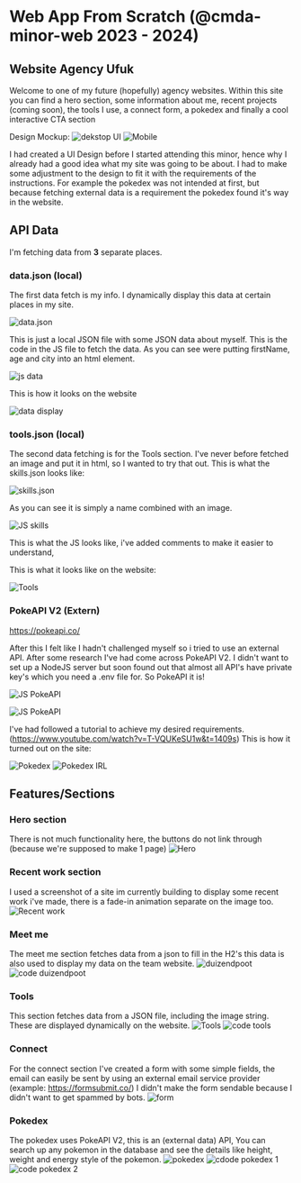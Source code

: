 # Web App From Scratch (@cmda-minor-web 2023 - 2024)

## Website Agency Ufuk

Welcome to one of my future (hopefully) agency websites. Within this site you can find a hero section, some information about me, recent projects (coming soon), the tools I use, a connect form, a pokedex and finally a cool interactive CTA section

Design Mockup:
![dekstop UI](https://github.com/h1bba/web-app-from-scratch-2324/assets/60386159/46adf734-61e5-48e7-9916-31723cbe1e28)
![Mobile](https://github.com/h1bba/web-app-from-scratch-2324/assets/60386159/10af4553-069b-4a2e-b4b8-939f994306fa)

I had created a UI Design before I started attending this minor, hence why I already had a good idea what my site was going to be about.
I had to make some adjustment to the design to fit it with the requirements of the instructions. For example the pokedex was not intended at first, but because fetching external data is a requirement the pokedex found it's way in the website. 

## API Data
I'm fetching data from **3** separate places.
### data.json (local)
The first data fetch is my info. I dynamically display this data at certain places in my site.

![data.json](https://github.com/h1bba/web-app-from-scratch-2324/assets/60386159/eb27db10-415c-4099-b658-f6bf195ebe5c)

This is just a local JSON file with some JSON data about myself.
This is the code in the JS file to fetch the data. As you can see were putting firstName, age and city into an html element.

![js data](https://github.com/h1bba/web-app-from-scratch-2324/assets/60386159/72ee95c2-ece6-4cb9-b630-1294bde513aa)

This is how it looks on the website

![data display](https://github.com/h1bba/web-app-from-scratch-2324/assets/60386159/268429ff-0746-47f6-8fb6-06526004c1c6)

### tools.json (local)
The second data fetching is for the Tools section.
I've never before fetched an image and put it in html, so I wanted to try that out.
This is what the skills.json looks like:

![skills.json](https://github.com/h1bba/web-app-from-scratch-2324/assets/60386159/e15e900d-91bf-49c7-b1cb-c0a83d43c05d)

As you can see it is simply a name combined with an image.

![JS skills](https://github.com/h1bba/web-app-from-scratch-2324/assets/60386159/0846f01a-72aa-4391-9d0e-377310484697)

This is what the JS looks like, i've added comments to make it easier to understand,

This is what it looks like on the website:

![Tools](https://github.com/h1bba/web-app-from-scratch-2324/assets/60386159/050359d1-e796-420e-b253-2ba719872d75)

### PokeAPI V2 (Extern)
https://pokeapi.co/


After this I felt like I hadn't challenged myself so i tried to use an external API. After some research I've had come across PokeAPI V2.
I didn't want to set up a NodeJS server but soon found out that almost all API's have private key's which you need a .env file for.
So PokeAPI it is!


![JS PokeAPI](https://github.com/h1bba/web-app-from-scratch-2324/assets/60386159/965b112d-1839-40f9-bb6f-68ac47c4da73)

![JS PokeAPI](https://github.com/h1bba/web-app-from-scratch-2324/assets/60386159/5cf68bef-2293-4cf9-a594-fa7bc2d29c6d)

I've had followed a tutorial to achieve my desired requirements. (https://www.youtube.com/watch?v=T-VQUKeSU1w&t=1409s)
This is how it turned out on the site:

![Pokedex](https://github.com/h1bba/web-app-from-scratch-2324/assets/60386159/83b01760-8471-4f55-b751-79d1ed19ff05) ![Pokedex IRL](https://img.decrypt.co/insecure/rs:fit:3840:0:0:0/plain/https://cdn.decrypt.co/wp-content/uploads/2024/02/pokedex-chatgpt1-gID_7.png@webp)

## Features/Sections

### Hero section
There is not much functionality here, the buttons do not link through (because we're supposed to make 1 page)
![Hero](https://github.com/h1bba/web-app-from-scratch-2324/assets/60386159/8a793404-98de-4bd4-8da7-ba5f2aa2a9ba)

### Recent work section
I used a screenshot of a site im currently building to display some recent work i've made, there is a fade-in animation separate on the image too.
![Recent work](https://github.com/h1bba/web-app-from-scratch-2324/assets/60386159/2a5397fc-5609-4fa8-b2cc-793a4bef3c94)

### Meet me
The meet me section fetches data from a json to fill in the H2's this data is also used to display my data on the team website.
![duizendpoot](https://github.com/h1bba/web-app-from-scratch-2324/assets/60386159/af89f855-481f-4a87-a1eb-5f10dee2a634)
![code duizendpoot](https://github.com/h1bba/web-app-from-scratch-2324/assets/60386159/c64abee4-5479-4ada-84a6-cf69f2c3d877)


### Tools
This section fetches data from a JSON file, including the image string. These are displayed dynamically on the website.
![Tools](https://github.com/h1bba/web-app-from-scratch-2324/assets/60386159/934215f2-bd9c-403d-beb3-c5c8e2869c0a)
![code tools](https://github.com/h1bba/web-app-from-scratch-2324/assets/60386159/2dfd308c-c3c3-4acd-a09f-2efd9899c7b1)

### Connect
For the connect section I've created a form with some simple fields, the email can easily be sent by using an external email service provider (example: https://formsubmit.co/)
I didn't make the form sendable because I didn't want to get spammed by bots.
![form](https://github.com/h1bba/web-app-from-scratch-2324/assets/60386159/10d97709-0cc8-4937-877b-ef161e493a74)

### Pokedex
The pokedex uses PokeAPI V2, this is an (external data) API, You can search up any pokemon in the database and see the details like height, weight and energy style of the pokemon.
![pokedex](https://github.com/h1bba/web-app-from-scratch-2324/assets/60386159/1a3b608b-96bb-4496-b755-1203f1c0e490)
![cdode pokedex 1](https://github.com/h1bba/web-app-from-scratch-2324/assets/60386159/3001a52b-d421-4949-a6df-859fc608ebe1)
![code pokedex 2](https://github.com/h1bba/web-app-from-scratch-2324/assets/60386159/ff103262-f6c6-4aa2-b4af-b285707fb67b)






